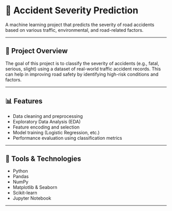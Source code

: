 # 🚗 Accident Severity Prediction

A machine learning project that predicts the severity of road accidents based on various traffic, environmental, and road-related factors.

---

## 🚀 Project Overview

The goal of this project is to classify the severity of accidents (e.g., fatal, serious, slight) using a dataset of real-world traffic accident records. This can help in improving road safety by identifying high-risk conditions and factors.

---

## 📊 Features

- Data cleaning and preprocessing  
- Exploratory Data Analysis (EDA)  
- Feature encoding and selection  
- Model training (Logistic Regression, etc.)  
- Performance evaluation using classification metrics

---

## 🧰 Tools & Technologies

- Python  
- Pandas  
- NumPy  
- Matplotlib & Seaborn  
- Scikit-learn  
- Jupyter Notebook

---
